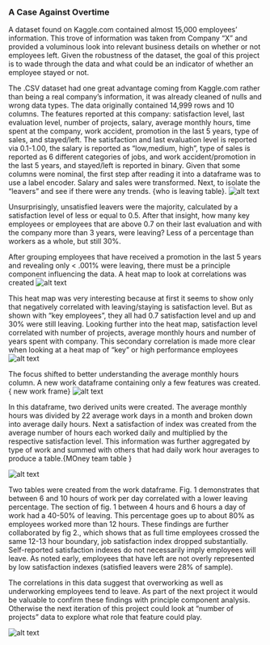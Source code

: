 ### A Case Against Overtime



A dataset found on Kaggle.com contained almost 15,000 employees’ information. This trove of information was taken from Company “X” and provided a voluminous look into relevant business details on whether or not employees left. Given the robustness of the dataset, the goal of this project is to wade through the data and what could be an indicator of whether an employee stayed or not. 

The .CSV dataset had one great advantage coming from Kaggle.com rather than being a real company’s information, it was already cleaned of nulls and wrong data types. The data originally contained 14,999 rows and 10 columns. The features reported at this company: satisfaction level, last evaluation level, number of projects, salary, average monthly hours, time spent at the company, work accident, promotion in the last 5 years, type of sales, and stayed/left. The satisfaction and last evaluation level is reported via 0.1-1.00, the salary is reported as “low,medium, high”, type of sales is reported as 6 different categories of jobs, and work accident/promotion in the last 5 years, and stayed/left is reported in binary. Given that some columns were nominal, the first step after reading it into a dataframe was to use a label encoder. Salary and sales were transformed. Next, to isolate the “leavers” and see if there were any trends. {who is leaving table}. 
![alt text]()


Unsurprisingly, unsatisfied leavers were the majority, calculated by a satisfaction level of less or equal to 0.5. After that insight, how many key employees or employees that are above 0.7 on their last evaluation and with the company more than 3 years, were leaving? Less of a percentage than workers as a whole, but still 30%. 

After grouping employees that have received a promotion in the last 5 years and revealing only < .001% were leaving, there must be a principle component influencing the data. A heat map to look at correlations was created 
![alt text]()

This heat map was very interesting because at first it seems to show only that negatively correlated with leaving/staying is satisfaction level. But as shown with “key employees”, they all had 0.7 satisfaction level and up and 30% were still leaving. Looking further into the heat map, satisfaction level correlated with number of projects, average monthly hours and number of years spent with company. This secondary correlation is made more clear when looking at a heat map of “key” or high performance employees
![alt text]()


The focus shifted to better understanding the average monthly hours column. A new work dataframe containing only a few features was created.{ new work frame}
![alt text]()

In this dataframe, two derived units were created. The average monthly hours was divided by 22 average work days in a month and broken down into average daily hours. Next a satisfaction of index was created from the average number of hours each worked daily and multiplied by the respective satisfaction level. This information was further aggregated by type of work and summed with others that had daily work hour averages to produce a table.{MOney team table }

![alt text]()

 
Two tables were created from the work dataframe. Fig. 1 demonstrates that between 6 and 10 hours of work per day correlated with a lower leaving percentage. The section of fig. 1 between 4 hours and 6 hours a day of work had a 40-50% of leaving. This percentage goes up to about 80% as employees worked more than 12 hours. These findings are further collaborated by fig 2., which shows that as full time employees crossed the same 12-13 hour boundary, job satisfaction index dropped substantially. Self-reported satisfaction indexes do not necessarily imply employees will leave. As noted early, employees that have left are not overly represented by low satisfaction indexes (satisfied leavers were 28% of sample). 


The correlations in this data suggest that overworking as well as underworking employees tend to leave. As part of the next project it would be valuable to confirm these findings with principle component analysis. Otherwise the next iteration of this project could look at “number of projects” data to explore what role that feature could play.

![alt text]()



